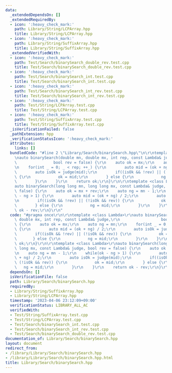 ```yaml
---
data:
  _extendedDependsOn: []
  _extendedRequiredBy:
  - icon: ':heavy_check_mark:'
    path: Library/String/LCPArray.hpp
    title: Library/String/LCPArray.hpp
  - icon: ':heavy_check_mark:'
    path: Library/String/SuffixArray.hpp
    title: Library/String/SuffixArray.hpp
  _extendedVerifiedWith:
  - icon: ':heavy_check_mark:'
    path: Test/Search/binarySearch_double_rev.test.cpp
    title: Test/Search/binarySearch_double_rev.test.cpp
  - icon: ':heavy_check_mark:'
    path: Test/Search/binarySearch_int.test.cpp
    title: Test/Search/binarySearch_int.test.cpp
  - icon: ':heavy_check_mark:'
    path: Test/Search/binarySearch_int_rev.test.cpp
    title: Test/Search/binarySearch_int_rev.test.cpp
  - icon: ':heavy_check_mark:'
    path: Test/String/LCPArray.test.cpp
    title: Test/String/LCPArray.test.cpp
  - icon: ':heavy_check_mark:'
    path: Test/String/SuffixArray.test.cpp
    title: Test/String/SuffixArray.test.cpp
  _isVerificationFailed: false
  _pathExtension: hpp
  _verificationStatusIcon: ':heavy_check_mark:'
  attributes:
    links: []
  bundledCode: "#line 2 \"Library/Search/binarySearch.hpp\"\n\r\ntemplate <class Lambda>\r\
    \nauto binarySearch(double mn, double mx, int rep, const Lambda& judge,\r\n  \
    \                bool rev = false) {\r\n    auto ok = mx;\r\n    auto ng = mn;\r\
    \n    for(int _ = 0; _ < rep; ++_) {\r\n        auto mid = (ok + ng) / 2;\r\n\
    \        auto isOk = judge(mid);\r\n        if((isOk && !rev) || (!isOk && rev))\
    \ {\r\n            ok = mid;\r\n        } else {\r\n            ng = mid;\r\n\
    \        }\r\n    }\r\n    return ok;\r\n}\r\n\r\ntemplate <class Lambda>\r\n\
    auto binarySearch(long long mn, long long mx, const Lambda& judge, bool rev =\
    \ false) {\r\n    auto ok = mx + rev;\r\n    auto ng = mn - 1;\r\n    while(ok\
    \ - ng > 1) {\r\n        auto mid = (ok + ng) / 2;\r\n        auto isOk = judge(mid);\r\
    \n        if((isOk && !rev) || (!isOk && rev)) {\r\n            ok = mid;\r\n\
    \        } else {\r\n            ng = mid;\r\n        }\r\n    }\r\n    return\
    \ ok - rev;\r\n}\r\n"
  code: "#pragma once\r\n\r\ntemplate <class Lambda>\r\nauto binarySearch(double mn,\
    \ double mx, int rep, const Lambda& judge,\r\n                  bool rev = false)\
    \ {\r\n    auto ok = mx;\r\n    auto ng = mn;\r\n    for(int _ = 0; _ < rep; ++_)\
    \ {\r\n        auto mid = (ok + ng) / 2;\r\n        auto isOk = judge(mid);\r\n\
    \        if((isOk && !rev) || (!isOk && rev)) {\r\n            ok = mid;\r\n \
    \       } else {\r\n            ng = mid;\r\n        }\r\n    }\r\n    return\
    \ ok;\r\n}\r\n\r\ntemplate <class Lambda>\r\nauto binarySearch(long long mn, long\
    \ long mx, const Lambda& judge, bool rev = false) {\r\n    auto ok = mx + rev;\r\
    \n    auto ng = mn - 1;\r\n    while(ok - ng > 1) {\r\n        auto mid = (ok\
    \ + ng) / 2;\r\n        auto isOk = judge(mid);\r\n        if((isOk && !rev) ||\
    \ (!isOk && rev)) {\r\n            ok = mid;\r\n        } else {\r\n         \
    \   ng = mid;\r\n        }\r\n    }\r\n    return ok - rev;\r\n}\r\n"
  dependsOn: []
  isVerificationFile: false
  path: Library/Search/binarySearch.hpp
  requiredBy:
  - Library/String/SuffixArray.hpp
  - Library/String/LCPArray.hpp
  timestamp: '2023-04-06 23:12:09+09:00'
  verificationStatus: LIBRARY_ALL_AC
  verifiedWith:
  - Test/String/SuffixArray.test.cpp
  - Test/String/LCPArray.test.cpp
  - Test/Search/binarySearch_int.test.cpp
  - Test/Search/binarySearch_int_rev.test.cpp
  - Test/Search/binarySearch_double_rev.test.cpp
documentation_of: Library/Search/binarySearch.hpp
layout: document
redirect_from:
- /library/Library/Search/binarySearch.hpp
- /library/Library/Search/binarySearch.hpp.html
title: Library/Search/binarySearch.hpp
---
```

